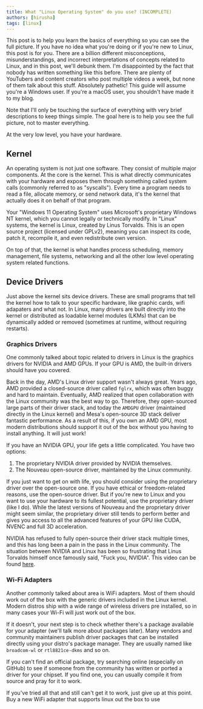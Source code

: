```yaml
---
title: What "Linux Operating System" do you use? (INCOMPLETE)
authors: [hirusha]
tags: [linux]
---
```


This post is to help you learn the basics of everything so you can see the full picture. If you have no idea what you're doing or if you're new to Linux, this post is for you. There are a billion different misconceptions, misunderstandings, and incorrect interpretations of concepts related to Linux, and in this post, we'll debunk them. I'm disappointed by the fact that nobody has written something like this before. There are plenty of YouTubers and content creators who post multiple videos a week, but none of them talk about this stuff. Absolutely pathetic! This guide will assume you're a Windows user. If you're a macOS user, you shouldn't have made it to my blog.

Note that I'll only be touching the surface of everything with very brief descriptions to keep things simple. The goal here is to help you see the full picture, not to master everything.

<!--truncate-->

At the very low level, you have your hardware. 

## Kernel

An operating system is not just one software. They consist of multiple major components. At the core is the kernel. This is what directly communicates with your hardware and exposes them through something called system calls (commonly referred to as "syscalls"). Every time a program needs to read a file, allocate memory, or send network data, it's the kernel that actually does it on behalf of that program.

Your "Windows 11 Operating System" uses Microsoft's proprietary Windows NT kernel, which you cannot legally or technically modify. In "Linux" systems, the kernel is Linux, created by Linus Torvalds. This is an open source project (licensed under GPLv2), meaning you can inspect its code, patch it, recompile it, and even redistribute own version.

On top of that, the kernel is what handles process scheduling, memory management, file systems, networking and all the other low level operating system related functions.

## Device Drivers

Just above the kernel sits device drivers. These are small programs that tell the kernel how to talk to your specific hardware, like graphic cards, wifi adapaters and what not. In Linux, many drivers are built directly into the kernel or distributed as loadable kernel modules (LKMs) that can be dynamically added or removed (sometimes at runtime, without requiring restarts). 

### Graphics Drivers

One commonly talked about topic related to drivers in Linux is the graphics drivers for NVIDIA and AMD GPUs. If your GPU is AMD, the built-in drivers should have you covered.

Back in the day, AMD's Linux driver support wasn't always great. Years ago, AMD provided a closed-source driver called `fglrx`, which was often buggy and hard to maintain. Eventually, AMD realized that open collaboration with the Linux community was the best way to go. Therefore, they open-sourced large parts of their driver stack, and today the `AMDGPU` driver (maintained directly in the Linux kernel) and Mesa's open-source 3D stack deliver fantastic performance. As a result of this, if you own an AMD GPU, most modern distributions should support it out of the box without you having to install anything. It will just work!

If you have an NVIDIA GPU, your life gets a little complicated. You have two options:
1. The proprietary NVIDIA driver provided by NVIDIA themselves.
2. The Nouveau open-source driver, maintained by the Linux community.

If you just want to get on with life, you should consider using the proprietary driver over the open-source one. If you have ethical or freedom-related reasons, use the open-source driver. But if you're new to Linux and you want to use your hardware to its fullest potential, use the proprietary driver (like I do). While the latest versions of Nouveau and the proprietary driver might seem similar, the proprietary driver still tends to perform better and gives you access to all the advanced features of your GPU like CUDA, NVENC and full 3D acceleration.

NVIDIA has refused to fully open-source their driver stack multiple times, and this has long been a pain in the pass in the Linux community. The situation between NVIDIA and Linux has been so frustrating that Linus Torvalds himself once famously said, "Fuck you, NVIDIA". This video can be found [here](https://youtu.be/iYWzMvlj2RQ).

### Wi-Fi Adapters

Another commonly talked about area is WiFi adapters. Most of them should work out of the box with the generic drivers included in the Linux kernel. Modern distros ship with a wide range of wireless drivers pre installed, so in many cases your Wi-Fi will just work out of the box.

If it doesn't, your next step is to check whether there's a package available for your adapter (we'll talk more about packages later). Many vendors and community maintainers publish driver packages that can be installed directly using your distro's package manager. They are usually named like `broadcom-wl` or `rtl8821ce-dkms` and so on.

If you can't find an official package, try searching online (especially on GitHub) to see if someone from the community has written or ported a driver for your chipset. If you find one, you can usually compile it from source and pray for it to work.

If you've tried all that and still can't get it to work, just give up at this point. Buy a new WiFi adapter that supports linux out the box to use 

